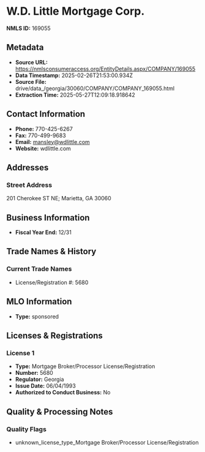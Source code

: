 # W.D. Little Mortgage Corp.

**NMLS ID:** 169055

## Metadata
- **Source URL:** https://nmlsconsumeraccess.org/EntityDetails.aspx/COMPANY/169055
- **Data Timestamp:** 2025-02-26T21:53:00.934Z
- **Source File:** drive/data_/georgia/30060/COMPANY/COMPANY_169055.html
- **Extraction Time:** 2025-05-27T12:09:18.918642

## Contact Information
- **Phone:** 770-425-6267
- **Fax:** 770-499-9683
- **Email:** mansley@wdlittle.com
- **Website:** wdlittle.com

## Addresses
### Street Address
201 Cherokee ST NE; Marietta, GA 30060

## Business Information
- **Fiscal Year End:** 12/31

## Trade Names & History
### Current Trade Names
- License/Registration #: 5680

## MLO Information
- **Type:** sponsored

## Licenses & Registrations

### License 1
- **Type:** Mortgage Broker/Processor License/Registration
- **Number:** 5680
- **Regulator:** Georgia
- **Issue Date:** 06/04/1993
- **Authorized to Conduct Business:** No

## Quality & Processing Notes
### Quality Flags
- unknown_license_type_Mortgage Broker/Processor License/Registration
